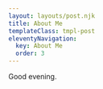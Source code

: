 ```yaml
---
layout: layouts/post.njk
title: About Me
templateClass: tmpl-post
eleventyNavigation:
  key: About Me
  order: 3
---
```


Good evening.
